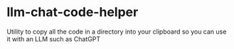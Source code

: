 # llm-chat-code-helper
Utility to copy all the code in a directory into your clipboard so you can use it with an LLM such as ChatGPT
